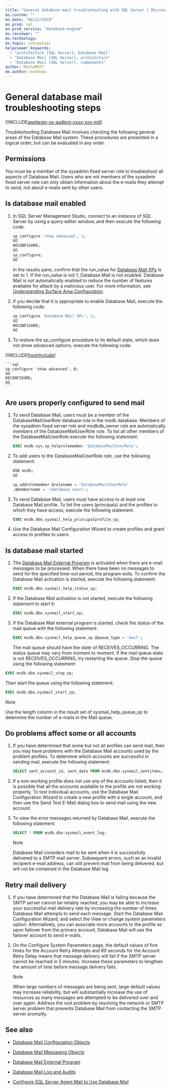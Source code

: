```yaml
---
title: "General database mail troubleshooting with SQL Server | Microsoft Docs"
ms.custom: ""
ms.date: "04/22/2019"
ms.prod: sql
ms.prod_service: "database-engine"
ms.reviewer: ""
ms.technology: 
ms.topic: conceptual
helpviewer_keywords: 
  - "architecture [SQL Server], Database Mail"
  - "Database Mail [SQL Server], architecture"
  - "Database Mail [SQL Server], components"
author: MashaMSFT
ms.author: mathoma
---
```

# General database mail troubleshooting steps 
[!INCLUDE[appliesto-ss-asdbmi-xxxx-xxx-md](../../includes/appliesto-ss-asdbmi-xxxx-xxx-md.md)]

Troubleshooting Database Mail involves checking the following general areas of the Database Mail system. These procedures are presented in a logical order, but can be evaluated in any order.

## Permissions

You must be a member of the sysadmin fixed server role to troubleshoot all aspects of Database Mail. Users who are not members of the sysadmin fixed server role can only obtain information about the e-mails they attempt to send, not about e-mails sent by other users.

## Is database mail enabled

1. In SQL Server Management Studio, connect to an instance of SQL Server by using a query editor window, and then execute the following code:

    ```sql
    sp_configure 'show advanced', 1; 
    GO
    RECONFIGURE;
    GO
    sp_configure;
    GO
    ```

   In the results pane, confirm that the run_value for [Database Mail XPs](../../database-engine/configure-windows/database-mail-xps-server-configuration-option.md) is set to 1.
   If the run_value is not 1, Database Mail is not enabled. Database Mail is not automatically enabled to reduce the number of features available for attack by a malicious user. For more information, see [Understanding Surface Area Configuration](../security/surface-area-configuration.md).

1. If you decide that it is appropriate to enable Database Mail, execute the following code:

    ```sql
    sp_configure 'Database Mail XPs', 1; 
    GO
    RECONFIGURE;
    GO
    ```

1. To restore the sp_configure procedure to its default state, which does not show advanced options, execute the following code:

[!INCLUDE[freshInclude](../../includes/paragraph-content/fresh-note-steps-feedback.md)]

    ```sql 
    sp_configure 'show advanced', 0; 
    GO
    RECONFIGURE;
    GO
    ```

## Are users properly configured to send mail

1. To send Database Mail, users must be a member of the DatabaseMailUserRole database role in the msdb database. Members of the sysadmin fixed server role and msdbdb_owner role are automatically members of the DatabaseMailUserRole role. To list all other members of the DatabaseMailUserRole execute the following statement:

    ```sql
    EXEC msdb.sys.sp_helprolemember 'DatabaseMailUserRole';
    ```

1. To add users to the DatabaseMailUserRole role, use the following statement:

    ```sql
    USE msdb;
    GO
    
    sp_addrolemember @rolename = 'DatabaseMailUserRole'
    ,@membername = '<database user>';
    ```

1. To send Database Mail, users must have access to at least one Database Mail profile. To list the users (principals) and the profiles to which they have access, execute the following statement.

    ```sql
    EXEC msdb.dbo.sysmail_help_principalprofile_sp;
    ```

1. Use the Database Mail Configuration Wizard to create profiles and grant access to profiles to users.
 
## Is database mail started

1. The [Database Mail External Program](database-mail-external-program.md) is activated when there are e-mail messages to be processed. When there have been no messages to send for the specified time-out period, the program exits. To confirm the Database Mail activation is started, execute the following statement:

    ```sql
    EXEC msdb.dbo.sysmail_help_status_sp;
    ```
1. If the Database Mail activation is not started, execute the following statement to start it:

    ```sql
    EXEC msdb.dbo.sysmail_start_sp;
    ```

1. If the Database Mail external program is started, check the status of the mail queue with the following statement:

    ```sql
    EXEC msdb.dbo.sysmail_help_queue_sp @queue_type = 'mail';
    ```
  
   The mail queue should have the state of RECEIVES_OCCURRING. The status queue may vary from moment to moment. If the mail queue state is not RECEIVES_OCCURRING, try restarting the queue. Stop the queue using the following statement:
   
```sql
EXEC msdb.dbo.sysmail_stop_sp;
```

Then start the queue using the following statement:

```sql
EXEC msdb.dbo.sysmail_start_sp;
```

  > [!NOTE]
  >  Use the length column in the result set of sysmail_help_queue_sp to determine the number of e-mails in the Mail queue.

## Do problems affect some or all accounts

1. If you have determined that some but not all profiles can send mail, then you may have problems with the Database Mail accounts used by the problem profiles. To determine which accounts are successful in sending mail, execute the following statement:

    ```sql
    SELECT sent_account_id, sent_date FROM msdb.dbo.sysmail_sentitems;
    ```

1. If a non-working profile does not use any of the accounts listed, then it is possible that all the accounts available to the profile are not working properly. To test individual accounts, use the Database Mail Configuration Wizard to create a new profile with a single account, and then use the Send Test E-Mail dialog box to send mail using the new account. 
1. To view the error messages returned by Database Mail, execute the following statement:

    ```sql
    SELECT * FROM msdb.dbo.sysmail_event_log;
    ```

   > [!NOTE]
   > Database Mail considers mail to be sent when it is successfully delivered to a SMTP mail server. Subsequent errors, such as an invalid recipient e-mail address, can still prevent mail from being delivered, but will not be contained in the Database Mail log.

## Retry mail delivery

1. If you have determined that the Database Mail is failing because the SMTP server cannot be reliably reached, you may be able to increase your successful mail delivery rate by increasing the number of times Database Mail attempts to send each message. Start the Database Mail Configuration Wizard, and select the View or change system parameters option. Alternatively, you can associate more accounts to the profile so upon failover from the primary account, Database Mail will use the failover account to send e-mails.
1. On the Configure System Parameters page, the default values of five times for the Account Retry Attempts and 60 seconds for the Account Retry Delay means that message delivery will fail if the SMTP server cannot be reached in 5 minutes. Increase these parameters to lengthen the amount of time before message delivery fails.

    > [!NOTE]
    > When large numbers of messages are being sent, large default values may increase reliability, but will substantially increase the use of resources as many messages are attempted to be delivered over and over again. Address the root problem by resolving the network or SMTP server problem that prevents Database Mail from contacting the SMTP server promptly.



##  <a name="RelatedContent"></a> See also
  
-   [Database Mail Configuration Objects](../../relational-databases/database-mail/database-mail-configuration-objects.md)  
  
-   [Database Mail Messaging Objects](../../relational-databases/database-mail/database-mail-messaging-objects.md)  
  
-   [Database Mail External Program](../../relational-databases/database-mail/database-mail-external-program.md)  
  
-   [Database Mail Log and Audits](../../relational-databases/database-mail/database-mail-log-and-audits.md)  
  
-   [Configure SQL Server Agent Mail to Use Database Mail](../../relational-databases/database-mail/configure-sql-server-agent-mail-to-use-database-mail.md)  
  
  
  
